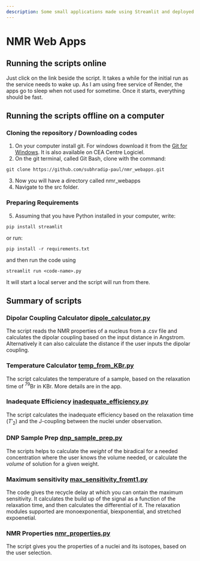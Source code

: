```yaml
---
description: Some small applications made using Streamlit and deployed with Render.
---
```


# NMR Web Apps

## Running the scripts online
Just click on the link beside the script.
It takes a while for the initial run as the service needs to wake up.
As I am using free service of Render, the apps go to sleep when not used for sometime.
Once it starts, everything should be fast.


## Running the scripts offline on a computer
### Cloning the repository / Downloading codes
1. On your computer install git. For windows download it from the [Git for Windows](https://gitforwindows.org/). It is also available on CEA Centre Logiciel.
2. On the git terminal, called Git Bash, clone with the command:
```
git clone https://github.com/subhradip-paul/nmr_webapps.git
````
3. Now you will have a directory called nmr_webapps
4. Navigate to the src folder.
### Preparing Requirements
5. Assuming that you have Python installed in your computer, write:
```
pip install streamlit
```
or run:
````
pip install -r requirements.txt
````
and then run the code using
```
streamlit run <code-name>.py
```
It will start a local server and the script will run from there.


## Summary of scripts
### Dipolar Coupling Calculator [dipole_calculator.py](https://dipole-to-distance.onrender.com/)

The script reads the NMR properties of a nucleus from a .csv file and calculates the dipolar coupling based on the input distance in Angstrom. Alternatively it can also calculate the distance if the user inputs the dipolar coupling.

### Temperature Calculator [temp_from_KBr.py](https://temp-from-brt1.onrender.com/)

The script calculates the temperature of a sample, based on the relaxation time of $^79$Br in KBr. More details are in the app.

### Inadequate Efficiency [inadequate_efficiency.py](https://inadequate-efficiency.onrender.com/)

The script calculates the inadequate efficiency based on the relaxation time ($T'_2$) and the J-coupling between the nuclei under observation.

### DNP Sample Prep [dnp_sample_prep.py](https://dnp-sample-prep.onrender.com/)

The scripts helps to calculate the *weight* of the biradical for a needed concentration where the user knows the volume needed, or calculate the *volume* of solution for a given weight.

### Maximum sensitivity [max_sensitivity_fromt1.py](https://nmrwebapps-maxsentivityt1.streamlit.app/)

The code gives the recycle delay at which you can ontain the maximum sensitivity. It calculates the build up of the signal as a function of the relaxation time, and then calculates the differential of it. The relaxation modules supported are monoexponential, biexponential, and stretched expoenetial.

### NMR Properties [nmr_properties.py](https://nmr-properties.onrender.com/)
The script gives you the properties of a nuclei and its isotopes, based on the user selection.
